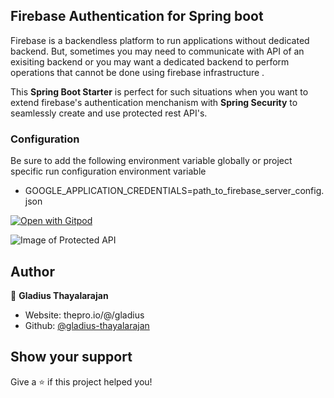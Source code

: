 ## Firebase Authentication for Spring boot

Firebase is a backendless platform to run applications without dedicated backend. But, sometimes you may need to communicate with API of an exisiting backend or you may want a dedicated backend to perform operations that cannot be done using firebase infrastructure .

This **Spring Boot Starter** is perfect for such situations when you want to extend firebase's authentication menchanism with **Spring Security** to seamlessly create and use protected rest API's.

### Configuration

Be sure to add the following environment variable globally or project specific run configuration environment variable

 * GOOGLE_APPLICATION_CREDENTIALS=path_to_firebase_server_config.json


[![Open with Gitpod](https://thepro.io/button.svg)](https://thepro.io/post/firebase-authentication-for-spring-boot-rest-api)


![Image of Protected API ](../blob/master/images/protected_api.png?raw=true)




## Author

👤 **Gladius Thayalarajan**

* Website: thepro.io/@/gladius
* Github: [@gladius-thayalarajan](https://github.com/gladius-thayalarajan)


## Show your support

Give a ⭐️ if this project helped you!
